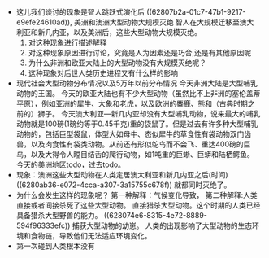 - 这儿我们谈讨的现象是智人跳跃式演化后 ((62807b2a-01c7-47b1-9217-e9efe24610ad)),
  美洲和澳洲大型动物大规模灭绝
  智人在大规模迁移至澳大利亚和新几内亚，以及美洲后，这些大型动物大规模灭绝。
  1. 对这种现象进行描述解释
  2. 对这种现象原因进行讨论，究竟是人为因素还是巧合,还是有其他原因呢
  3. 为什么非洲和欧亚大陆上的大型动物没有大规模灭绝呢？
  4. 这种现象对后世人类历史进程又有什么样的影响
- 现代社会大型动物分布情况以及5万年以前分布情况
  今天非洲大陆是大型哺乳动物的王国。
  今天的欧亚大陆也有不少大型动物（虽然比不上非洲的塞伦盖蒂平原），例如亚洲的犀牛、大象和老虎，以及欧洲的麋鹿、熊和（古典时期之前的）狮子。
  今天澳大利亚—新几内亚却没有大型哺乳动物，说来最大的哺乳动物就是100磅(1磅约等于0.45千克)重的袋鼠了。但是过去有许多种大型哺乳动物的，包括巨型袋鼠，体型大如母牛、态似犀牛的草食性有袋动物双门齿兽，以及肉食性有袋类动物。从前还有形似鸵鸟而不会飞、重达400磅的巨鸟，以及大得令人瞠目结舌的爬行动物，如1吨重的巨蜥、巨蟒和陆栖鳄鱼。
  今天的美洲地区todo，过去todo。
- 现象：澳洲这些大型动物在人类定居澳大利亚和新几内亚之后(时间) ((6280ab36-e072-4cca-a307-3a15755c678f)) 就都同时灭绝了。
- 为什么会发生这样的现象呢？
  第一种解释：气候变化导致，
  第二种解释:人类直接或者间接杀死了这些大型动物。
  直接猎杀大型动物。这个时期的人类已经具备猎杀大型野兽的能力。 ((628074e6-8315-4e72-8889-594f96333efc)) 
  捕获大型动物的幼崽。
  人类的出现影响了大型动物的生态环境和食物链，导致他们无法适应环境变化。
- 第一次碰到人类根本没有